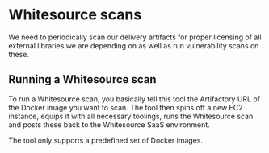 # Whitesource scans

We need to periodically scan our delivery artifacts for proper licensing of all external libraries we are depending on as well as run vulnerability scans on these.

## Running a Whitesource scan

To run a Whitesource scan, you basically tell this tool the Artifactory URL of the Docker image you want to scan. The tool then spins off a new EC2 instance, equips it with all necessary toolings, runs the Whitesource scan and posts these back to the Whitesource SaaS environment.

The tool only supports a predefined set of Docker images.
